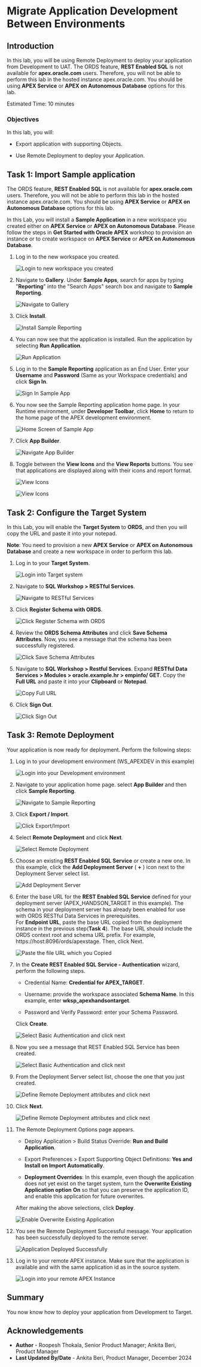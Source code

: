 
# Migrate Application Development Between Environments

## Introduction

In this lab, you will be using Remote Deployment to deploy your application from Development to UAT. The ORDS feature, **REST Enabled SQL** is not available for **apex.oracle.com** users. Therefore, you will not be able to perform this lab in the hosted instance apex.oracle.com. You should be using **APEX Service** or **APEX on Autonomous Database** options for this lab.

Estimated Time: 10 minutes

### Objectives

In this lab, you will:

- Export application with supporting Objects.

- Use Remote Deployment to deploy your Application.

## Task 1: Import Sample application

The ORDS feature, **REST Enabled SQL** is not available for **apex.oracle.com** users. Therefore, you will not be able to perform this lab in the hosted instance apex.oracle.com. You should be using **APEX Service** or **APEX on Autonomous Database** options for this lab.

In this Lab, you will install a **Sample Application** in a new workspace you created either on **APEX Service** or **APEX on Autonomous Database**. Please follow the steps in **Get Started with Oracle APEX** workshop to provision an instance or to create workspace on **APEX Service** or **APEX on Autonomous Database**.

1. Log in to the new workspace you created.

    ![Login to new workspace you created](images/login-to-dev.png " ")

2. Navigate to **Gallery**. Under **Sample Apps**, search for apps by typing "**Reporting**" into the "Search Apps" search box and navigate to **Sample Reporting**.

    ![Navigate to Gallery](images/gallery-page2.png " ")

3. Click **Install**.

    ![Install Sample Reporting](images/install-sample-app.png " ")

4. You can now see that the application is installed. Run the application by selecting **Run Application**.

    ![Run Application](images/click-run-application.png " ")

5. Log in to the **Sample Reporting** application as an End User. Enter your **Username** and **Password** (Same as your Workspace credentials) and click **Sign In**.

    ![Sign In Sample App](images/log-in-to-the-app.png " ")

6. You now see the Sample Reporting application home page. In your Runtime environment, under **Developer Toolbar**, click **Home** to return to the home page of the APEX development environment.

    ![Home Screen of Sample App](images/navigate-to-sample-reports.png " ")

7. Click **App Builder**.

    ![Navigate App Builder](images/navigate-to-app-builder1.png " ")

8. Toggle between the **View Icons** and the **View Reports** buttons. You see that applications are displayed along with their icons and report format.

    ![View Icons](images/display-as-icons1.png " ")

    ![View Icons](images/display-as-report1.png " ")

## Task 2: Configure the Target System

In this Lab, you will enable the **Target System** to **ORDS**, and then you will copy the URL and paste it into your notepad.

**Note**: You need to provision a new **APEX Service** or **APEX on Autonomous Database** and create a new workspace in order to perform this lab.

1. Log in to your **Target System**.

   ![Login into Target system](images/sign-out1.png " ")

2. Navigate to **SQL Workshop > RESTful Services**.

   ![Navigate to RESTful Services](images/enable-ords1.png " ")

3. Click **Register Schema with ORDS**.

   ![Click Register Schema with ORDS](images/enable-ords2.png " ")

4. Review the **ORDS Schema Attributes** and click **Save Schema Attributes**. Now, you see a message that the schema has been successfully registered.​

   ![Click Save Schema Attributes](images/enable-ords3.png " ")

5. Navigate to **SQL Workshop > Restful Services**. Expand **RESTful Data Services > Modules > oracle.example.hr > empinfo/ GET**. Copy the **Full URL** and paste it into your **Clipboard** or **Notepad**.

   ![Copy Full URL](images/copy-url.png " ")

6. Click **Sign Out**.

   ![Click Sign Out](images/sign-out2.png " ")

## Task 3: Remote Deployment

Your application is now ready for deployment. Perform the following steps:

1. Log in to your development environment (WS_APEXDEV in this example)

   ![Login into your Development environment](images/login-to-dev.png " ")

2. Navigate to your application home page. select **App Builder** and then click **Sample Reporting**.

   ![Navigate to Sample Reporting](images/select-sample-reporting.png " ")

3. Click **Export / Import**.

   ![Click Export/Import](images/select-export.png " ")

4. Select **Remote Deployment** and click **Next**.

   ![Select Remote Deployment](images/select-rd.png " ")

5. Choose an existing **REST Enabled SQL Service** or create a new one. In this example, click the **Add Deployment Server** ( **+** ) icon next to the Deployment Server select list.

   ![Add Deployment Server](images/perform-rd1.png " ")

6. Enter the base URL for the **REST Enabled SQL Service** defined for your deployment server (APEX\_HANDSON\_TARGET in this example). The schema in your deployment server has already been enabled for use with ORDS RESTful Data Services in prerequisites.  
For **Endpoint URL**, paste the base URL copied from the deployment instance in the previous step(**Task 4**). The base URL should include the ORDS context root and schema URL prefix. For example, https://host:8096/ords/apexstage. Then, click Next.

   ![Paste the file URL which you Copied](images/perform-rd2.png " ")

7. In the **Create REST Enabled SQL Service - Authentication** wizard, perform the following steps.

    - Credential Name: **Credential for APEX\_TARGET**.

    - Username: provide the workspace associated **Schema Name**. In this example, enter **wksp_apexhandsontarget**.

    - Password and Verify Password: enter your Schema Password.

    Click **Create**.

    ![Select Basic Authentication and click next](images/perform-rd3.png " ")

8. Now you see a message that REST Enabled SQL Service has been created.

    ![Select Basic Authentication and click next](images/connection-successful.png " ")

9. From the Deployment Server select list, choose the one that you just created.

    ![Define Remote Deployment attributes and click next](images/select-deployment-server.png " ")

10. Click **Next**.

    ![Define Remote Deployment attributes and click next](images/click-next.png " ")

11. The Remote Deployment Options page appears.

    - Deploy Application > Build Status Override: **Run and Build Application**.

    - Export Preferences > Export Supporting Object Definitions: **Yes and Install on Import Automatically**.

    - **Deployment Overrides**: In this example, even though the application does not yet exist on the target system, turn the **Overwrite Existing Application option** **On** so that you can preserve the application ID, and enable this application for future overwrites.

    After making the above selections, click **Deploy**.

    ![Enable Overwrite Existing Application](images/perform-rd5.png " ")

12. You see the Remote Deployment Successful message. Your application has been successfully deployed to the remote server.

    ![Application Deployed Successfully](images/perform-rd6.png " ")

13. Log in to your remote APEX instance. Make sure that the application is available and with the same application id as in the source system.

    ![Login into your remote APEX Instance](images/perform-rd7.png " ")

## Summary

You now know how to deploy your application from Development to Target.

## Acknowledgements

- **Author** - Roopesh Thokala, Senior Product Manager; Ankita Beri, Product Manager
- **Last Updated By/Date** - Ankita Beri, Product Manager, December 2024
